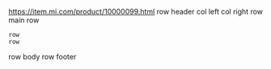 https://item.mi.com/product/10000099.html
row header
    col left
    col right
row main
    row
        
    row
    row
row body
row footer